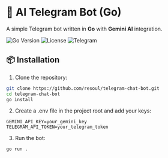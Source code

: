 # 🤖 AI Telegram Bot (Go)

A simple Telegram bot written in **Go** with **Gemini AI** integration.

![Go Version](https://img.shields.io/badge/Go-1.21%2B-blue?logo=go)
![License](https://img.shields.io/badge/License-MIT-green)
![Telegram](https://img.shields.io/badge/Telegram-Bot-blue?logo=telegram)

## 📦 Installation

1. Clone the repository:
```bash
git clone https://github.com/resoul/telegram-chat-bot.git
cd telegram-chat-bot
go install
```
2. Create a .env file in the project root and add your keys:
````
GEMINI_API_KEY=your_gemini_key
TELEGRAM_API_TOKEN=your_telegram_token
````
3. Run the bot:
````
go run .
````